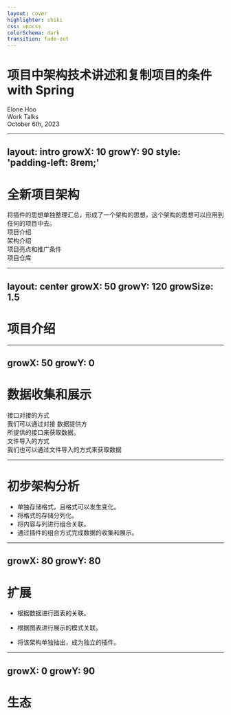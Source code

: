```yaml
---
layout: cover
highlighter: shiki
css: unocss
colorSchema: dark
transition: fade-out
---
```


<h1 flex="~ col">
<div>项目中架构技术讲述和复制项目的条件</div>
<div flex="~ gap3" items-center>with <span inline-block i-logos:spring-icon text-1.2em mb-2/> <b font-bold>Spring</b></div>
</h1>

<div uppercase text-sm tracking-widest>
Elone Hoo
</div>

<div abs-br mx-10 my-12 flex="~ col" text-sm text-right>
  <div>Work Talks</div>
  <div text-sm opacity-50>October 6th, 2023</div>
</div>

<!--
在接下来的时间，我们将来展示一下桐庐项目中的一些技术亮点和复制条件的初步思考。

接下来我们会先查看大纲。我们会从四个部分来介绍桐庐项目。
-->

---
layout: intro
growX: 10
growY: 90
style: 'padding-left: 8rem;'
---

# 全新项目架构

<div class="leading-8 opacity-80">
将插件的思想单独整理汇总，形成了一个架构的思想，这个架构的思想可以应用到任何的项目中去。
</div>

<div my-10 w-max grid="~ cols-[40px_1fr] gap-y4" items-center justify-center>
  <div i-ri-git-pull-request-line op50 ma text-xl/>
  <div>项目介绍</div>
  <div i-ri-reserved-fill op50 ma text-xl/>
  <div>架构介绍</div>
  <div i-ri-lightbulb-flash-line op50 ma text-xl/>
  <div>项目亮点和推广条件</div>
  <div i-ri-github-line op50 ma text-xl/>
  <div>项目仓库</div>
</div>

<!--

-->

---
layout: center
growX: 50
growY: 120
growSize: 1.5
---

# 项目介绍

<!--
在桐庐的项目中我们可以简单的将项目理解为两部分，数据收集展示 + 事项流程管理。
-->

---
growX: 50
growY: 0
---

# 数据收集和展示

<div flex="~" justify-evenly items-center h-90>
<v-clicks>

<div flex="~ col" items-center>
<div w-20 h-20 mb6 i-logos-netuitive/>
<div text-2xl>接口对接的方式</div>
<div text-base op50>
  我们可以通过对接 数据提供方 
  <br />
  所提供的接口来获取数据。
</div>
</div>

<div flex="~ col" items-center>
<div w-20 h-20 mb6 i-logos-headlessui-icon />
<div text-2xl>文件导入的方式</div>
<div text-base op50>
我们也可以通过文件导入的方式来获取数据
</div>
</div>

</v-clicks>
</div>

<!--
我们可以先来确定一些前提，我们获取所需数据的方式，有且只有两种

1.通过接口对接的方案，进行获取，这里可能会包裹「API」和 数据库对接的方式
2.通过上传文件我们获取到文件中的数据。

但是无论是什么方式我们都可以确定的是，我们其实获取到的是 内容 ，而非格式，因为格式在之前确定的，也是我们获取到的内容的表达方式。
-->

---

# 初步架构分析

<v-clicks>

- 单独存储格式，且格式可以发生变化。
- 将格式的存储分列化。
- 将内容与列进行组合关联。
- 通过插件的组合方式完成数据的收集和展示。

</v-clicks>

<!--
我们可以设计出简单的架构模型

1. 我们单独的存储格式，我们可以简单的将格式理解为「表头」。

2.在将「格式/表头」的存储方式修改为列的存储的方式，
也就是我们可以存储表头的每一列，例如名称，显示的后缀，位次。

3. 我们所存储的内容如果与表头的每一列进行关联。那么在查询的时候我们就可以查询到这些内容数据。

4. 在以上的条件中我们就可以在查看数据的时候，查找到所需要的表，在根据表格查询到表格需要展示的表头，在根据表头将内容依次查询到，这就如果拼图一样在数据展示的时候将表格拼出来。
-->

---
growX: 80
growY: 80
---

# 扩展

<v-clicks>

- 根据数据进行图表的关联。

- 根据图表进行展示的模式关联。

- 将该架构单独抽出，成为独立的插件。

</v-clicks>

<!--
我们可以在这个的架构基础上进行扩展，可以将很多展示数据的需求与他们进行绑定。

例如我们可以绑定图表的渲染方式和渲染逻辑。可以对于展示的图表类型进行关联。甚至我们可以将这一块单独剥离，成为插件系统。

接下来我们将用最直观的方式展示架构图。
-->

---
growX: 0
growY: 90
---

# 生态

<iframe v-click src="https://cn.vitejs.dev/plugins/" 
  onload="this.style.visibility = 'visible';" 
  scale-50 origin-top-right absolute right-0 top-0 bottom-0 w="140%" h="200%" 
  style="mix-blend-mode: lighten;filter:contrast(1.15);visibility:hidden;"
/>


<v-clicks>

- 模块

- 轻松整合

</v-clicks>

<!--
在生态系统方面，Vue 有一个庞大的社区来围绕它构建模块。 在我们的网站上看看这些，我们有数百个高质量的模块供您选择，这里的所有模块都可用于 Vue 3。有了插件，我们可以毫不费力地集成想要的功能。 他们正在为我们处理细节和最佳实践。
-->

---
growX: 0
growY: 50
layout: two-cols
---

# Vue中的 <span v-click> - 响应式</span>

<template v-slot:right>

![](/excel-reactive.png)

</template>


<v-clicks>

- 自动收集依赖 & 更新

- Vue 3 中新的 API
  - ref
  - reactive
  - effect
  - computed

</v-clicks>

<!--
那么什么是响应式呢？提到这个就得祭出这张非常经典的 GIF。在一个 Excel 表格里面，我们会以公式的形式去定义一个一个单元格应该去做怎么样的一个运算。那么大家可以看到，在我设置好了 `A3` 这个格子的公式之后，我去更新 `A1` 的数值时， `A3` 就会自动更新，而我不需要再去做任何的操作。这就是响应是能够给我们带来的一个非常好的帮助，依赖的自动收集跟更新。
-->

---
growX: 0
growY: -30
growFollow: false
layout: two-cols
---

# 响应式 <span v-click> - Reactive</span>

<template v-slot:right>

```ts
const reactive = target => new Proxy(target, {
  get(target, prop, receiver) {
    track(target, prop)
    return Reflect.get(...arguments) // get original data
  },
  set(target, key, value, receiver) {
    trigger(target, key)
    return Reflect.set(...arguments)
  }
})

const obj = reactive({
  hello: 'world'
})

console.log(obj.hello) // `track()` get called
obj.hello = 'vue' // `trigger()` get called
```

</template>

<v-clicks>

- 使用 Proxy 实现

- track，trigger 进行响应式追踪

</v-clicks>

<!--
在 Vue 3 里面，我们对整个响应式系统做了一个重新的设计，同时暴露出了这几个新的API，`ref` `reactive` `computed` `effect`。我们把原本 Vue 2 `Object.defineProperty` 的实现改成了使用 `Proxy` 的实现方式。而 `Proxy` 可以给我们提供对属性更新监控的更大的灵活性。

我们可以通过 `get` 和 `set` 这两个 `handler` 去追踪每一个属性的访问和修改，在这个例子中我们在 `get` 里注入了 `track` 这个函数，在 `set` `里注入了trigger` 这个函数。那么在对 `reactive` 这个对象的 `hello` 属性进行访问的时候 `track` 就会被执行，在对 `obj.hello` `进行赋值的时候，trigger` 就会被执行。通过 `track` 和 `trigger` 我们就可以进行一些响应式的追踪。
-->

---
growX: 0
growY: -30
growFollow: false
layout: two-cols
---

# 响应式 <span v-click> - Effect</span>

<template v-slot:right>

```ts
const targetMap = new WeakMap()

export const track = (target, key) => {
  if (tacking && activeEffect)
    targetMap.get(target).key(key).push(activeEffect)
}

export const trigger = (target, key) => {
  targetMap.get(target).key(key).forEach(effect => effect())
}

export const effect = (fn) => {
  const effect = function () { fn() }
  enableTracking()
  activeEffect = effect
  fn()
  resetTracking()
  activeEffect = undefined
}
```

</template>

<v-clicks>

- track 追踪调用它的函数

- trigger 出发绑定的更新

- effect 调用函数并且触发收集依赖

</v-clicks>

<!--
`effect` 是在 Vue 3 里面新引入的一个API，它的作用就是去结合 `track` 和 `trigger` 这两个功能，`track` 的作用是追踪调用他的函数，`trigger` 是去触发绑定的依赖更新。

在 `effect` 里面我们会接受一个函数作为参数，在执行这个函数之前的我们会开启 tracking，然后把当前的函数设置在一个全局变量 `activeEffect`，然后再去执行这个函数。那么在这个函数的调用时间里面我们有任何的 reactive 的调用就会触发 `track` 这个函数。`track` 的主要功能就是说我们把当前的 `activeEffect` 绑定到所触发它的这个属性调用上。然后在数据更新的时候，我们再去找到这个依赖上面所绑定的所有 `effect` 把他们一一调用。这样就完成了一个最基本的响应式的功能。

-->

---
layout: center
growX: 20
growY: 0
---

# 更进一步

<!--
因此，通过 Vue3 的上下文，让我们对于代码管理向前迈一步
-->

---
layout: 'center'
class: 'text-center'
growX: 50
growY: 10
---

<div v-click transition-all duration-500 :class="$slidev.nav.clicks === 0 ? 'op0' : $slidev.nav.clicks > 1 ? 'op50 text-2xl' : 'translate-y-10 text-4xl'">介绍</div>

<div class="nuxt-devtools-logo" v-click>
  <Git h-20/>
</div>

---

<h1><Git h-15/></h1>

<div text-2xl>
<v-clicks>

- 多分支管理

- 多版本控制

- 最佳的 diff 展示

</v-clicks>
</div>

<!--
众所周知 Git 是一个开源的现代版本控制系统。

多分支管理是 Git 一个非常重要的特点，因为多分支可以保证主分支不会产生任何的问题，而工作分支确定无误，就可以加入主分支。

Git 天然的支持多个版本，如果当前版本出现问题，我们可以方便的回滚到上一个版本。

在 Git 中我们可以清晰的看到每个提交之间所产生的差异。
-->

---
layout: center
class: text-center
growX: 50
growY: 50
growSize: 0.4
---

<h1>Demo 时间!</h1>

<!--
让我们前往 Demo
-->

---
layout: center
class: text-center
scale: 0.5
growFollow: false
---

<a href="https://github.com/benewy/tl-supervise" target="	
_blank">查看 Demo</a>

<!--
所以，这是一个使用 Git 孵化的项目，在这里我们可以看到我们是如何处理分支和看到所有的版本，以及我们在这个项目中的diff。

首先我们点开 tag 可以看到所对应的版本，和每一个版本之间的功能差异。

在点开 Pull Request 可以看到我们是如何处理多分支之间的合并。

随便点开一个 PR，打开  Files changed 可以看到里面的文件差异，这个就是我们所说的 diff
-->

---
layout: center
class: text-center
growX: 50
growY: 0
---

# 这就是我们在这个项目中是如何使用 Git 的

---
layout: intro
class: text-center pb-5
growX: 50
growY: 120
---

# Thank You!

Slides on [elonehoo.me](https://elonehoo.me)

<!--
我的谈话就到此为止。 这些幻灯片可以在我的网站上找到。 谢谢！
-->
